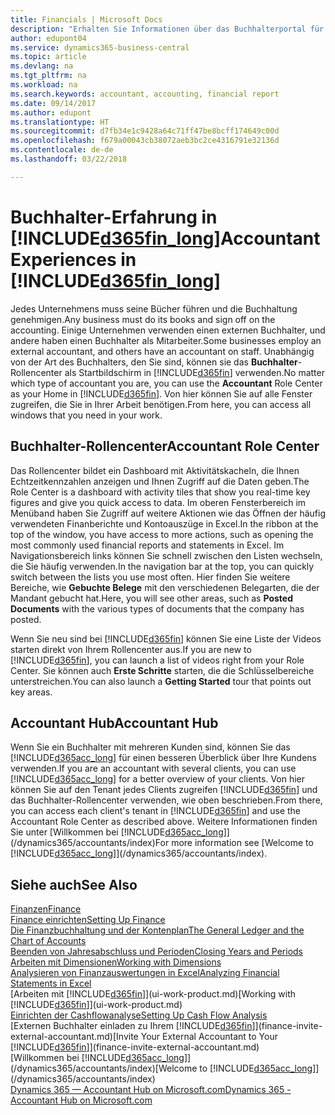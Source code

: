 ```yaml
---
title: Financials | Microsoft Docs
description: "Erhalten Sie Informationen über das Buchhalterportal für  Business Central. und das Buchhalterrollencenter, das interne und externe Buchhalter im Kundenunternehmen unterstützt."
author: edupont04
ms.service: dynamics365-business-central
ms.topic: article
ms.devlang: na
ms.tgt_pltfrm: na
ms.workload: na
ms.search.keywords: accountant, accounting, financial report
ms.date: 09/14/2017
ms.author: edupont
ms.translationtype: HT
ms.sourcegitcommit: d7fb34e1c9428a64c71ff47be8bcff174649c00d
ms.openlocfilehash: f679a00043cb38072aeb3bc2ce4316791e32136d
ms.contentlocale: de-de
ms.lasthandoff: 03/22/2018

---
```

# <a name="accountant-experiences-in-included365finlongincludesd365finlongmdmd"></a><span data-ttu-id="d06f2-103">Buchhalter-Erfahrung in [!INCLUDE[d365fin_long](includes/d365fin_long_md.md)]</span><span class="sxs-lookup"><span data-stu-id="d06f2-103">Accountant Experiences in [!INCLUDE[d365fin_long](includes/d365fin_long_md.md)]</span></span>
<span data-ttu-id="d06f2-104">Jedes Unternehmens muss seine Bücher führen und die Buchhaltung genehmigen.</span><span class="sxs-lookup"><span data-stu-id="d06f2-104">Any business must do its books and sign off on the accounting.</span></span> <span data-ttu-id="d06f2-105">Einige Unternehmen verwenden einen externen Buchhalter, und andere haben einen Buchhalter als Mitarbeiter.</span><span class="sxs-lookup"><span data-stu-id="d06f2-105">Some businesses employ an external accountant, and others have an accountant on staff.</span></span> <span data-ttu-id="d06f2-106">Unabhängig von der Art des Buchhalters, den Sie sind, können sie das **Buchhalter**-Rollencenter als Startbildschirm in [!INCLUDE[d365fin](includes/d365fin_md.md)] verwenden.</span><span class="sxs-lookup"><span data-stu-id="d06f2-106">No matter which type of accountant you are, you can use the **Accountant** Role Center as your Home in [!INCLUDE[d365fin](includes/d365fin_md.md)].</span></span> <span data-ttu-id="d06f2-107">Von hier können Sie auf alle Fenster zugreifen, die Sie in Ihrer Arbeit benötigen.</span><span class="sxs-lookup"><span data-stu-id="d06f2-107">From here, you can access all windows that you need in your work.</span></span>  

## <a name="accountant-role-center"></a><span data-ttu-id="d06f2-108">Buchhalter-Rollencenter</span><span class="sxs-lookup"><span data-stu-id="d06f2-108">Accountant Role Center</span></span>
<span data-ttu-id="d06f2-109">Das Rollencenter bildet ein Dashboard mit Aktivitätskacheln, die Ihnen Echtzeitkennzahlen anzeigen und Ihnen Zugriff auf die Daten geben.</span><span class="sxs-lookup"><span data-stu-id="d06f2-109">The Role Center is a dashboard with activity tiles that show you real-time key figures and give you quick access to data.</span></span> <span data-ttu-id="d06f2-110">Im oberen Fensterbereich im Menüband haben Sie Zugriff auf weitere Aktionen wie das Öffnen der häufig verwendeten Finanberichte und Kontoauszüge in Excel.</span><span class="sxs-lookup"><span data-stu-id="d06f2-110">In the ribbon at the top of the window, you have access to more actions, such as opening the most commonly used financial reports and statements in Excel.</span></span> <span data-ttu-id="d06f2-111">Im Navigationsbereich links können Sie schnell zwischen den Listen wechseln, die Sie häufig verwenden.</span><span class="sxs-lookup"><span data-stu-id="d06f2-111">In the navigation bar at the top, you can quickly switch between the lists you use most often.</span></span> <span data-ttu-id="d06f2-112">Hier finden Sie weitere Bereiche, wie **Gebuchte Belege** mit den verschiedenen Belegarten, die der Mandant gebucht hat.</span><span class="sxs-lookup"><span data-stu-id="d06f2-112">Here, you will see other areas, such as **Posted Documents** with the various types of documents that the company has posted.</span></span>  

<span data-ttu-id="d06f2-113">Wenn Sie neu sind bei [!INCLUDE[d365fin](includes/d365fin_md.md)] können Sie eine Liste der Videos starten direkt von Ihrem Rollencenter aus.</span><span class="sxs-lookup"><span data-stu-id="d06f2-113">If you are new to [!INCLUDE[d365fin](includes/d365fin_md.md)], you can launch a list of videos right from your Role Center.</span></span> <span data-ttu-id="d06f2-114">Sie können auch **Erste Schritte** starten, die die Schlüsselbereiche unterstreichen.</span><span class="sxs-lookup"><span data-stu-id="d06f2-114">You can also launch a **Getting Started** tour that points out key areas.</span></span>  

## <a name="accountant-hub"></a><span data-ttu-id="d06f2-115">Accountant Hub</span><span class="sxs-lookup"><span data-stu-id="d06f2-115">Accountant Hub</span></span>
<span data-ttu-id="d06f2-116">Wenn Sie ein Buchhalter mit mehreren Kunden sind, können Sie das [!INCLUDE[d365acc_long](includes/d365acc_long_md.md)] für einen besseren Überblick über Ihre Kundens verwenden.</span><span class="sxs-lookup"><span data-stu-id="d06f2-116">If you are an accountant with several clients, you can use [!INCLUDE[d365acc_long](includes/d365acc_long_md.md)] for a better overview of your clients.</span></span> <span data-ttu-id="d06f2-117">Von hier können Sie auf den Tenant jedes Clients zugreifen [!INCLUDE[d365fin](includes/d365fin_md.md)] und das Buchhalter-Rollencenter verwenden, wie oben beschrieben.</span><span class="sxs-lookup"><span data-stu-id="d06f2-117">From there, you can access each client's tenant in [!INCLUDE[d365fin](includes/d365fin_md.md)] and use the Accountant Role Center as described above.</span></span> <span data-ttu-id="d06f2-118">Weitere Informationen finden Sie unter [Willkommen bei [!INCLUDE[d365acc_long](includes/d365acc_long_md.md)]](/dynamics365/accountants/index)</span><span class="sxs-lookup"><span data-stu-id="d06f2-118">For more information see [Welcome to [!INCLUDE[d365acc_long](includes/d365acc_long_md.md)]](/dynamics365/accountants/index).</span></span>  

## <a name="see-also"></a><span data-ttu-id="d06f2-119">Siehe auch</span><span class="sxs-lookup"><span data-stu-id="d06f2-119">See Also</span></span>
[<span data-ttu-id="d06f2-120">Finanzen</span><span class="sxs-lookup"><span data-stu-id="d06f2-120">Finance</span></span>](finance.md)  
[<span data-ttu-id="d06f2-121">Finance einrichten</span><span class="sxs-lookup"><span data-stu-id="d06f2-121">Setting Up Finance</span></span>](finance-setup-finance.md)  
[<span data-ttu-id="d06f2-122">Die Finanzbuchhaltung und der Kontenplan</span><span class="sxs-lookup"><span data-stu-id="d06f2-122">The General Ledger and the Chart of Accounts</span></span>](finance-general-ledger.md)  
[<span data-ttu-id="d06f2-123">Beenden von Jahresabschluss und Perioden</span><span class="sxs-lookup"><span data-stu-id="d06f2-123">Closing Years and Periods</span></span>](year-close-years-periods.md)  
[<span data-ttu-id="d06f2-124">Arbeiten mit Dimensionen</span><span class="sxs-lookup"><span data-stu-id="d06f2-124">Working with Dimensions</span></span>](finance-dimensions.md)  
[<span data-ttu-id="d06f2-125">Analysieren von Finanzauswertungen in Excel</span><span class="sxs-lookup"><span data-stu-id="d06f2-125">Analyzing Financial Statements in Excel</span></span>](finance-analyze-excel.md)  
<span data-ttu-id="d06f2-126">[Arbeiten mit [!INCLUDE[d365fin](includes/d365fin_md.md)]](ui-work-product.md)</span><span class="sxs-lookup"><span data-stu-id="d06f2-126">[Working with [!INCLUDE[d365fin](includes/d365fin_md.md)]](ui-work-product.md)</span></span>  
[<span data-ttu-id="d06f2-127">Einrichten der Cashflowanalyse</span><span class="sxs-lookup"><span data-stu-id="d06f2-127">Setting Up Cash Flow Analysis</span></span>](finance-setup-cash-flow-analyses.md)  
<span data-ttu-id="d06f2-128">[Externen Buchhalter einladen zu Ihrem [!INCLUDE[d365fin](includes/d365fin_md.md)]](finance-invite-external-accountant.md)</span><span class="sxs-lookup"><span data-stu-id="d06f2-128">[Invite Your External Accountant to Your [!INCLUDE[d365fin](includes/d365fin_md.md)]](finance-invite-external-accountant.md)</span></span>  
<span data-ttu-id="d06f2-129">[Willkommen bei [!INCLUDE[d365acc_long](includes/d365acc_long_md.md)]](/dynamics365/accountants/index)</span><span class="sxs-lookup"><span data-stu-id="d06f2-129">[Welcome to [!INCLUDE[d365acc_long](includes/d365acc_long_md.md)]](/dynamics365/accountants/index)</span></span>  
[<span data-ttu-id="d06f2-130">Dynamics 365 — Accountant Hub on Microsoft.com</span><span class="sxs-lookup"><span data-stu-id="d06f2-130">Dynamics 365 - Accountant Hub on Microsoft.com</span></span>](https://www.microsoft.com/en-us/dynamics365/financial-insights-for-accountants)  

